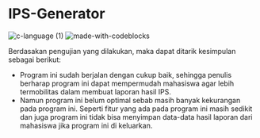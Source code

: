 # IPS-Generator
![c-language (1)](https://user-images.githubusercontent.com/88796834/199090603-596fb59e-423e-4192-9bad-2c512c24c318.svg)
![made-with-codeblocks](https://user-images.githubusercontent.com/88796834/199090161-ad124a3f-ace6-4d36-9ca8-280ac5ef04c8.svg)

Berdasakan pengujian yang dilakukan, maka dapat ditarik kesimpulan sebagai berikut:
- Program ini sudah berjalan dengan cukup baik, sehingga penulis berharap program ini dapat mempermudah mahasiswa agar lebih termobilitas dalam membuat laporan hasil IPS.
- Namun program ini belum optimal sebab masih banyak kekurangan pada program ini. Seperti fitur yang ada pada program ini masih sedikit dan juga program ini tidak bisa menyimpan data-data hasil laporan dari mahasiswa jika program ini di keluarkan.
